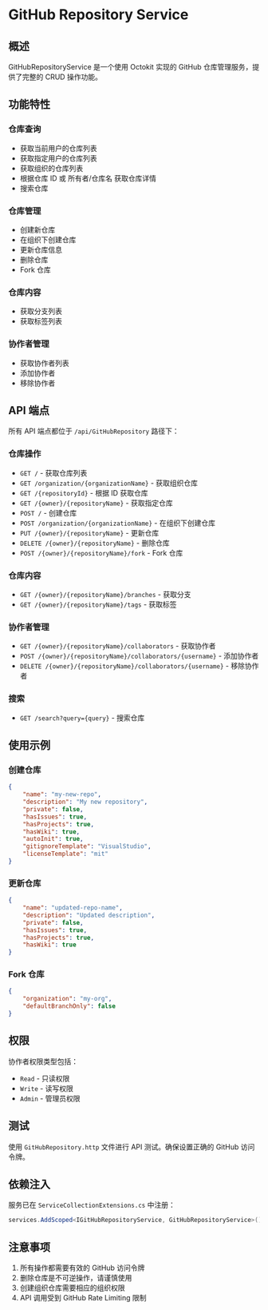 # GitHub Repository Service

## 概述

GitHubRepositoryService 是一个使用 Octokit 实现的 GitHub 仓库管理服务，提供了完整的 CRUD 操作功能。

## 功能特性

### 仓库查询
- 获取当前用户的仓库列表
- 获取指定用户的仓库列表
- 获取组织的仓库列表
- 根据仓库 ID 或 所有者/仓库名 获取仓库详情
- 搜索仓库

### 仓库管理
- 创建新仓库
- 在组织下创建仓库
- 更新仓库信息
- 删除仓库
- Fork 仓库

### 仓库内容
- 获取分支列表
- 获取标签列表

### 协作者管理
- 获取协作者列表
- 添加协作者
- 移除协作者

## API 端点

所有 API 端点都位于 `/api/GitHubRepository` 路径下：

### 仓库操作
- `GET /` - 获取仓库列表
- `GET /organization/{organizationName}` - 获取组织仓库
- `GET /{repositoryId}` - 根据 ID 获取仓库
- `GET /{owner}/{repositoryName}` - 获取指定仓库
- `POST /` - 创建仓库
- `POST /organization/{organizationName}` - 在组织下创建仓库
- `PUT /{owner}/{repositoryName}` - 更新仓库
- `DELETE /{owner}/{repositoryName}` - 删除仓库
- `POST /{owner}/{repositoryName}/fork` - Fork 仓库

### 仓库内容
- `GET /{owner}/{repositoryName}/branches` - 获取分支
- `GET /{owner}/{repositoryName}/tags` - 获取标签

### 协作者管理
- `GET /{owner}/{repositoryName}/collaborators` - 获取协作者
- `POST /{owner}/{repositoryName}/collaborators/{username}` - 添加协作者
- `DELETE /{owner}/{repositoryName}/collaborators/{username}` - 移除协作者

### 搜索
- `GET /search?query={query}` - 搜索仓库

## 使用示例

### 创建仓库
```json
{
    "name": "my-new-repo",
    "description": "My new repository",
    "private": false,
    "hasIssues": true,
    "hasProjects": true,
    "hasWiki": true,
    "autoInit": true,
    "gitignoreTemplate": "VisualStudio",
    "licenseTemplate": "mit"
}
```

### 更新仓库
```json
{
    "name": "updated-repo-name",
    "description": "Updated description",
    "private": false,
    "hasIssues": true,
    "hasProjects": true,
    "hasWiki": true
}
```

### Fork 仓库
```json
{
    "organization": "my-org",
    "defaultBranchOnly": false
}
```

## 权限

协作者权限类型包括：
- `Read` - 只读权限
- `Write` - 读写权限
- `Admin` - 管理员权限

## 测试

使用 `GitHubRepository.http` 文件进行 API 测试。确保设置正确的 GitHub 访问令牌。

## 依赖注入

服务已在 `ServiceCollectionExtensions.cs` 中注册：

```csharp
services.AddScoped<IGitHubRepositoryService, GitHubRepositoryService>();
```

## 注意事项

1. 所有操作都需要有效的 GitHub 访问令牌
2. 删除仓库是不可逆操作，请谨慎使用
3. 创建组织仓库需要相应的组织权限
4. API 调用受到 GitHub Rate Limiting 限制
